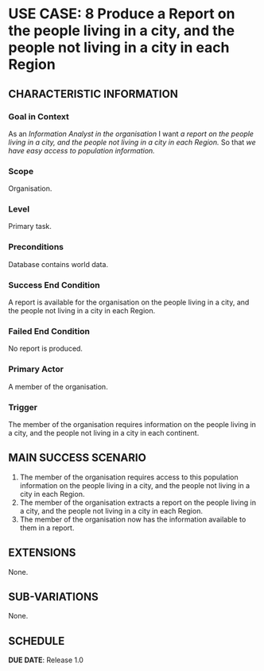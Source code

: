 # USE CASE: 8 Produce a Report on the people living in a city, and the people not living in a city in each Region

## CHARACTERISTIC INFORMATION

### Goal in Context

As an *Information Analyst in the organisation*
I want *a report on the people living in a city, and the people not living in a city in each Region.*
So that *we have easy access to population information.*

### Scope

Organisation.

### Level

Primary task.

### Preconditions

Database contains world data.

### Success End Condition

A report is available for the organisation on the people living in a city, and the people not living in a city in each Region.

### Failed End Condition

No report is produced.

### Primary Actor

A member of the organisation.

### Trigger

The member of the organisation requires information on the people living in a city, and the people not living in a city in each continent.
## MAIN SUCCESS SCENARIO

1. The member of the organisation requires access to this population information on the people living in a city, and the people not living in a city in each Region.
2. The member of the organisation extracts a report on the people living in a city, and the people not living in a city in each Region.
3. The member of the organisation now has the information available to them in a report.

## EXTENSIONS

None.

## SUB-VARIATIONS

None.

## SCHEDULE

**DUE DATE**: Release 1.0